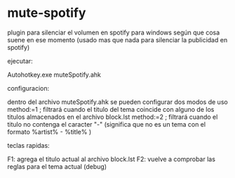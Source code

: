 # mute-spotify

plugin para silenciar el volumen en spotify para windows según que cosa suene en ese momento
(usado mas que nada para silenciar la publicidad en spotify)

ejecutar:

Autohotkey.exe muteSpotify.ahk

configuracion:

dentro del archivo muteSpotify.ahk se pueden configurar dos modos de uso
method:=1 ; filtrará cuando el titulo del tema coincide con alguno de los titulos almacenados en el archivo block.lst
method:=2 ; filtrará cuando el titulo no contenga el caracter "-" (significa que no es un tema con el formato %artist% - %title% )

teclas rapidas:

F1: agrega el titulo actual al archivo block.lst
F2: vuelve a comprobar las reglas para el tema actual (debug)
